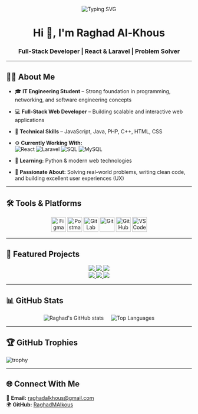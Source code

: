 <!-- شريط الترحيب الديناميكي -->
<p align="center">
  <img src="https://readme-typing-svg.herokuapp.com?font=Fira+Code&size=30&duration=3000&pause=1000&color=F5D5E0&center=true&vCenter=true&width=600&lines=Welcome+to+my+GitHub!;Full-Stack+Web+Developer;React+%7C+Laravel+%7C+SQL" alt="Typing SVG"/>
</p>

<h1 align="center">Hi 👋, I'm Raghad Al-Khous</h1>
<h3 align="center">Full-Stack Developer | React & Laravel | Problem Solver</h3>

---

## 👩‍💻 About Me

- 🎓 **IT Engineering Student** – Strong foundation in programming, networking, and software engineering concepts  
- 💻 **Full-Stack Web Developer** – Building scalable and interactive web applications  
- 🔧 **Technical Skills** – JavaScript, Java, PHP, C++, HTML, CSS
   
- ⚙️ **Currently Working With:**  
  ![React](https://img.shields.io/badge/-React-61DAFB?logo=react&logoColor=black&style=for-the-badge)
  ![Laravel](https://img.shields.io/badge/-Laravel-7B337E?logo=laravel&logoColor=white&style=for-the-badge)
  ![SQL](https://img.shields.io/badge/-SQL-6667AB?logo=postgresql&logoColor=white&style=for-the-badge)
  ![MySQL](https://img.shields.io/badge/-MySQL-420D4B?logo=mysql&logoColor=white&style=for-the-badge)

- 🌱 **Learning:** Python & modern web technologies  
- 🚀 **Passionate About:** Solving real-world problems, writing clean code, and building excellent user experiences (UX)

---

## 🛠️ Tools & Platforms
<div align="center">
  <img src="https://cdn.jsdelivr.net/gh/devicons/devicon/icons/figma/figma-original.svg" width="40" title="Figma" />
  <img src="https://cdn.jsdelivr.net/gh/devicons/devicon/icons/postman/postman-original.svg" width="40" title="Postman" />
  <img src="https://cdn.jsdelivr.net/gh/devicons/devicon/icons/gitlab/gitlab-original.svg" width="40" title="GitLab" />
  <img src="https://cdn.jsdelivr.net/gh/devicons/devicon/icons/git/git-original.svg" width="40" title="Git" />
  <img src="https://cdn.jsdelivr.net/gh/devicons/devicon/icons/github/github-original.svg" width="40" title="GitHub" />
  <img src="https://cdn.jsdelivr.net/gh/devicons/devicon/icons/vscode/vscode-original.svg" width="40" title="VS Code" />
</div>

---

## 📂 Featured Projects
<div align="center">

<a href="https://github.com/RaghadMAlkous/RestaurantDash">
  <img src="https://github-readme-stats.vercel.app/api/pin/?username=RaghadMAlkous&repo=RestaurantDash&theme=radical&bg_color=210635&show_owner=true&hide_border=false" />
</a>

<a href="https://github.com/RaghadMAlkous/Weather-App">
  <img src="https://github-readme-stats.vercel.app/api/pin/?username=RaghadMAlkous&repo=Weather-App&theme=radical&bg_color=210635&show_owner=true&hide_border=false" />
</a>

<a href="https://github.com/RaghadMAlkous/BuyBox">
  <img src="https://github-readme-stats.vercel.app/api/pin/?username=RaghadMAlkous&repo=BuyBox&theme=radical&bg_color=210635&show_owner=true&hide_border=false" />
</a>

<br>

<a href="https://github.com/RaghadMAlkous/AdminDash-E-commerce-">
  <img src="https://github-readme-stats.vercel.app/api/pin/?username=RaghadMAlkous&repo=AdminDash-E-commerce-&theme=radical&bg_color=210635&show_owner=true&hide_border=false" />
</a>

<a href="https://github.com/RaghadMAlkous/socialMedia">
  <img src="https://github-readme-stats.vercel.app/api/pin/?username=RaghadMAlkous&repo=socialMedia&theme=radical&bg_color=210635&show_owner=true&hide_border=false" />
</a>

<a href="https://github.com/RaghadMAlkous/PrayerTimes-Challenge">
  <img src="https://github-readme-stats.vercel.app/api/pin/?username=RaghadMAlkous&repo=PrayerTimes-Challenge&theme=radical&bg_color=210635&show_owner=true&hide_border=false" />
</a>
</div>

---

## 📊 GitHub Stats
<div align="center" style="display: flex; justify-content: center; gap: 20px; flex-wrap: wrap;">
  <div>
    <img src="https://github-readme-stats.vercel.app/api?username=RaghadMAlkous&show_icons=true&theme=radical&bg_color=210635&count_private=true" alt="Raghad's GitHub stats" />
  </div>
  <div>
    <img src="https://github-readme-stats.vercel.app/api/top-langs/?username=RaghadMAlkous&layout=compact&theme=radical&bg_color=210635" alt="Top Languages" />
  </div>
</div>

---

## 🏆 GitHub Trophies
![trophy](https://github-profile-trophy.vercel.app/?username=RaghadMAlkous&theme=darkhub&no-frame=false&no-bg=true&margin-w=4)

---

## 🌐 Connect With Me
📧 **Email:** raghadalkhous@gmail.com  
🌍 **GitHub:** [RaghadMAlkous](https://github.com/RaghadMAlkous)  

